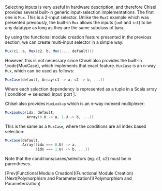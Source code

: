 Selecting inputs is very useful in hardware description, and therefore Chisel provides several built-in generic input-selection implementations.
The first one is `Mux`. This is a 2-input selector. Unlike the `Mux2` example which was presented previously, the built-in `Mux` allows 
the inputs (`in0` and `in1`) to be any datatype as long as they are the same subclass of `Data`.

by using the functional module creation feature presented in the previous section, we can create multi-input selector in a simple way:

```scala
Mux(c1, a, Mux(c2, b, Mux(..., default)))
```

However, this is not necessary since Chisel also provides the built-in \code{MuxCase}, which implements that exact feature.
`MuxCase` is an n-way `Mux`, which can be used as follows:

```scala
MuxCase(default, Array(c1 -> a, c2 -> b, ...))
```
 
Where each selection dependency is represented as a tuple in a Scala
array [ condition -> selected_input_port ].


Chisel also provides `MuxLookup` which is an n-way indexed multiplexer:

```scala
MuxLookup(idx, default, 
          Array(0.U -> a, 1.U -> b, ...))
```

This is the same as a `MuxCase`, where the conditions are all index based selection:

```scala
MuxCase(default, 
        Array((idx === 0.U) -> a,
              (idx === 1.U) -> b, ...))
```

Note that the conditions/cases/selectors (eg. c1, c2) must be in parentheses.

[Prev(Functional Module Creation)](Functional Module Creation) [Next(Polymorphism and Parameterization)](Polymorphism and Parameterization)